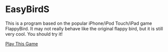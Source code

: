 EasyBirdS
==========
This is a program based on the popular iPhone/iPod Touch/iPad game FlappyBird. It may not really behave like the original flappy bird, but it is still very cool. You should try it!

<a href=”https://github.com/BigRockerEnding/EasyBirdS/blob/master/EasyBirdS.jar”>Play This Game</a>
